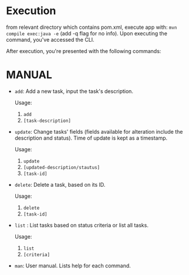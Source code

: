 # Execution
from relevant directory which contains pom.xml, execute app with: `mvn compile exec:java -e` (add -q flag for no info). 
Upon executing the command, you've accessed the CLI.

After execution, you're presented with the following commands:

# MANUAL

- `add`: Add a new task, input the task's description.
    
    Usage: 
    1) `add`
    2) `[task-description]`

- `update`: Change tasks' fields (fields available for alteration include the description and status). Time of update is kept as a timestamp.
    
    Usage:
    1) `update`
    2) `[updated-description/stautus]`
    3) `[task-id]`
    
- `delete`: Delete a task, based on its ID. 
    
    Usage: 
    1) `delete`
    2) `[task-id]`

- `list`  : List tasks based on status criteria or list all tasks.
    
    Usage:
    1) `list`
    2) `[criteria]`

- `man`: User manual. Lists help for each command. 
    